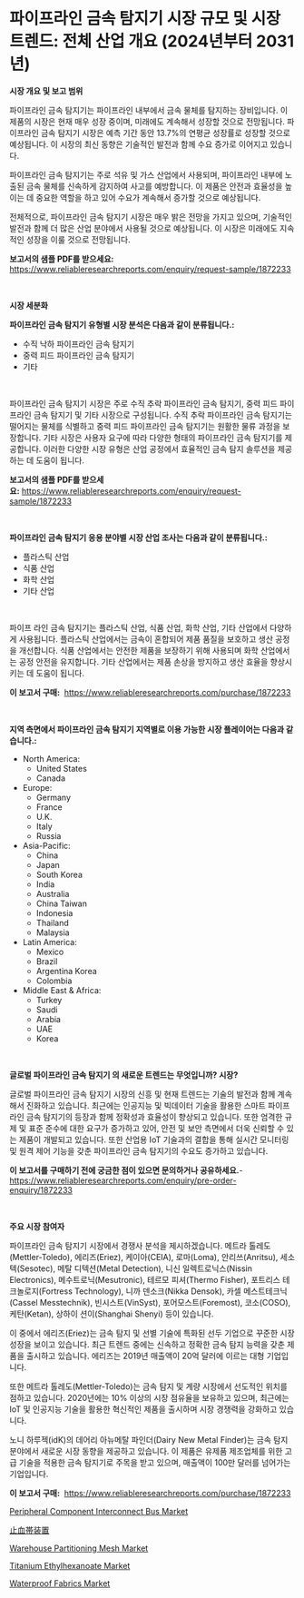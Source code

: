 <p><h1>파이프라인 금속 탐지기 시장 규모 및 시장 트렌드: 전체 산업 개요 (2024년부터 2031년)</h1></p><p><strong>시장 개요 및 보고 범위</strong></p>
<p><p>파이프라인 금속 탐지기는 파이프라인 내부에서 금속 물체를 탐지하는 장비입니다. 이 제품의 시장은 현재 매우 성장 중이며, 미래에도 계속해서 성장할 것으로 전망됩니다. 파이프라인 금속 탐지기 시장은 예측 기간 동안 13.7%의 연평균 성장률로 성장할 것으로 예상됩니다. 이 시장의 최신 동향은 기술적인 발전과 함께 수요 증가로 이어지고 있습니다.</p><p>파이프라인 금속 탐지기는 주로 석유 및 가스 산업에서 사용되며, 파이프라인 내부에 노출된 금속 물체를 신속하게 감지하여 사고를 예방합니다. 이 제품은 안전과 효율성을 높이는 데 중요한 역할을 하고 있어 수요가 계속해서 증가할 것으로 예상됩니다.</p><p>전체적으로, 파이프라인 금속 탐지기 시장은 매우 밝은 전망을 가지고 있으며, 기술적인 발전과 함께 더 많은 산업 분야에서 사용될 것으로 예상됩니다. 이 시장은 미래에도 지속적인 성장을 이룰 것으로 전망됩니다.</p></p>
<p><strong>보고서의 샘플 PDF를 받으세요:</strong> <a href="https://www.reliableresearchreports.com/enquiry/request-sample/1872233">https://www.reliableresearchreports.com/enquiry/request-sample/1872233</a></p>
<p>&nbsp;</p>
<p><strong>시장 세분화</strong></p>
<p><strong>파이프라인 금속 탐지기 유형별 시장 분석은 다음과 같이 분류됩니다.:</strong></p>
<p><ul><li>수직 낙하 파이프라인 금속 탐지기</li><li>중력 피드 파이프라인 금속 탐지기</li><li>기타</li></ul></p>
<p>&nbsp;</p>
<p><p>파이프라인 금속 탐지기 시장은 주로 수직 추락 파이프라인 금속 탐지기, 중력 피드 파이프라인 금속 탐지기 및 기타 시장으로 구성됩니다. 수직 추락 파이프라인 금속 탐지기는 떨어지는 물체를 식별하고 중력 피드 파이프라인 금속 탐지기는 원활한 물류 과정을 보장합니다. 기타 시장은 사용자 요구에 따라 다양한 형태의 파이프라인 금속 탐지기를 제공합니다. 이러한 다양한 시장 유형은 산업 공정에서 효율적인 금속 탐지 솔루션을 제공하는 데 도움이 됩니다.</p></p>
<p><strong>보고서의 샘플 PDF를 받으세요:</strong>&nbsp;<a href="https://www.reliableresearchreports.com/enquiry/request-sample/1872233">https://www.reliableresearchreports.com/enquiry/request-sample/1872233</a></p>
<p>&nbsp;</p>
<p><strong> 파이프라인 금속 탐지기 응용 분야별 시장 산업 조사는 다음과 같이 분류됩니다.:</strong></p>
<p><ul><li>플라스틱 산업</li><li>식품 산업</li><li>화학 산업</li><li>기타 산업</li></ul></p>
<p>&nbsp;</p>
<p><p>파이프 라인 금속 탐지기는 플라스틱 산업, 식품 산업, 화학 산업, 기타 산업에서 다양하게 사용됩니다. 플라스틱 산업에서는 금속이 혼합되어 제품 품질을 보호하고 생산 공정을 개선합니다. 식품 산업에서는 안전한 제품을 보장하기 위해 사용되며 화학 산업에서는 공정 안전을 유지합니다. 기타 산업에서는 제품 손상을 방지하고 생산 효율을 향상시키는 데 도움이 됩니다.</p></p>
<p><strong>이 보고서 구매:</strong>&nbsp; <a href="https://www.reliableresearchreports.com/purchase/1872233">https://www.reliableresearchreports.com/purchase/1872233</a></p>
<p>&nbsp;</p>
<p><strong>지역 측면에서 파이프라인 금속 탐지기 지역별로 이용 가능한 시장 플레이어는 다음과 같습니다.:</strong></p>
<p><ul>
    <li>
        North America:
        <ul>
            <li>United States</li>
            <li>Canada</li>
        </ul>
    </li>
    <li>
        Europe:
        <ul>
            <li>Germany</li>
            <li>France</li>
            <li>U.K.</li>
            <li>Italy</li>
            <li>Russia</li>
        </ul>
    </li>
    <li>
        Asia-Pacific:
        <ul>
            <li>China</li>
            <li>Japan</li>
            <li>South Korea</li>
            <li>India</li>
            <li>Australia</li>
            <li>China Taiwan</li>
            <li>Indonesia</li>
            <li>Thailand</li>
            <li>Malaysia</li>
        </ul>
    </li>
    <li>
        Latin America:
        <ul>
            <li>Mexico</li>
            <li>Brazil</li>
            <li>Argentina Korea</li>
            <li>Colombia</li>
        </ul>
    </li>
    <li>
        Middle East & Africa:
        <ul>
            <li>Turkey</li>
            <li>Saudi</li>
            <li>Arabia</li>
            <li>UAE</li>
            <li>Korea</li>
        </ul>
    </li>
    </ul></p>
<p>&nbsp;</p>
<p><strong>글로벌 파이프라인 금속 탐지기 의 새로운 트렌드는 무엇입니까? 시장?</strong></p>
<p><p>글로벌 파이프라인 금속 탐지기 시장의 신흥 및 현재 트렌드는 기술의 발전과 함께 계속해서 진화하고 있습니다. 최근에는 인공지능 및 빅데이터 기술을 활용한 스마트 파이프라인 금속 탐지기의 등장과 함께 정확성과 효율성이 향상되고 있습니다. 또한 엄격한 규제 및 표준 준수에 대한 요구가 증가하고 있어, 안전 및 보안 측면에서 더욱 신뢰할 수 있는 제품이 개발되고 있습니다. 또한 산업용 IoT 기술과의 결합을 통해 실시간 모니터링 및 원격 제어 기능을 갖춘 파이프라인 금속 탐지기의 수요도 증가하고 있습니다.</p></p>
<p><strong>이 보고서를 구매하기 전에 궁금한 점이 있으면 문의하거나 공유하세요.</strong>- <a href="https://www.reliableresearchreports.com/enquiry/pre-order-enquiry/1872233">https://www.reliableresearchreports.com/enquiry/pre-order-enquiry/1872233</a></p>
<p>&nbsp;</p>
<p><strong>주요 시장 참여자</strong></p>
<p><p>파이프라인 금속 탐지기 시장에서 경쟁사 분석을 제시하겠습니다. 메트라 톨레도(Mettler-Toledo), 에리즈(Eriez), 케이아(CEIA), 로마(Loma), 안리쓰(Anritsu), 세소텍(Sesotec), 메탈 디텍션(Metal Detection), 니신 일렉트로닉스(Nissin Electronics), 메수트로닉(Mesutronic), 테르모 피셔(Thermo Fisher), 포트리스 테크놀로지(Fortress Technology), 니까 덴소크(Nikka Densok), 카셀 메스트테크닉(Cassel Messtechnik), 빈시스트(VinSyst), 포어모스트(Foremost), 코소(COSO), 케탄(Ketan), 상하이 션이(Shanghai Shenyi) 등이 있습니다.</p><p>이 중에서 에리즈(Eriez)는 금속 탐지 및 선별 기술에 특화된 선두 기업으로 꾸준한 시장 성장을 보이고 있습니다. 최근 트렌드 중에는 신속하고 정확한 금속 탐지 능력을 갖춘 제품을 출시하고 있습니다. 에리즈는 2019년 매출액이 20억 달러에 이르는 대형 기업입니다.</p><p>또한 메트라 톨레도(Mettler-Toledo)는 금속 탐지 및 계량 시장에서 선도적인 위치를 점하고 있습니다. 2020년에는 10% 이상의 시장 점유율을 보유하고 있으며, 최근에는 IoT 및 인공지능 기술을 활용한 혁신적인 제품을 출시하며 시장 경쟁력을 강화하고 있습니다.</p><p>노니 하루젝(idK)의 데어리 아뉴메탈 파인더(Dairy New Metal Finder)는 금속 탐지 분야에서 새로운 시장 동향을 제공하고 있습니다. 이 제품은 유제품 제조업체를 위한 고급 기술을 적용한 금속 탐지기로 주목을 받고 있으며, 매출액이 100만 달러를 넘어가는 기업입니다.</p></p>
<p><strong>이 보고서 구매:</strong>&nbsp;&nbsp;<a href="https://www.reliableresearchreports.com/purchase/1872233">https://www.reliableresearchreports.com/purchase/1872233</a></p>
<p><p><a href="https://view.publitas.com/reportprime-1/peripheral-component-interconnect-bus-market-offers-provide-insightful-data-for-the-time-period-from-2024-to-2031-and-also-provide-analysis-based-on-application-type-and-region/">Peripheral Component Interconnect Bus Market</a></p><p><a href="https://github.com/vhemk0794148/Market-Research-Report-List-1/blob/main/84209662603.md">止血帯装置</a></p><p><a href="https://github.com/sofayahoo2023/Market-Research-Report-List-3/blob/main/warehouse-partitioning-mesh-market.md">Warehouse Partitioning Mesh Market</a></p><p><a href="https://cat-emmental-94b.notion.site/Titanium-Ethylhexanoate-Market-Size-Furnishes-Valuable-Information-Encompassing-Market-Share-Market-f1dac8a8ca534885b059b2bad3934542">Titanium Ethylhexanoate Market</a></p><p><a href="https://github.com/joannesouthgate/Market-Research-Report-List-2/blob/main/waterproof-fabrics-market.md">Waterproof Fabrics Market</a></p></p>
